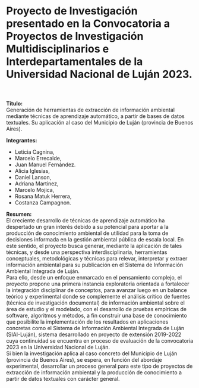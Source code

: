 # Proyecto de Investigación presentado en la Convocatoria a Proyectos de Investigación Multidisciplinarios e Interdepartamentales de la Universidad Nacional de Luján 2023. <br /> <br />

__Título:__ <br />
Generación de herramientas de extracción de información ambiental mediante técnicas de aprendizaje automático, a partir de bases de datos textuales. Su aplicación al caso del Municipio de Luján (provincia de Buenos Aires).


__Integrantes:__ <br />
- Leticia Cagnina,
- Marcelo Errecalde,
- Juan Manuel Fernández.
- Alicia Iglesias,
- Daniel Lanson,
- Adriana Martinez,
- Marcelo Mojica,
- Rosana Matuk Herrera,
- Costanza Campagnon.

__Resumen:__ <br />
El creciente desarrollo de técnicas de aprendizaje automático ha despertado un gran interés debido a su potencial para aportar a la producción de conocimiento ambiental de utilidad para la toma de decisiones informada en la gestión ambiental pública de escala local. En este sentido, el proyecto busca generar, mediante la aplicación de tales técnicas, y desde una perspectiva interdisciplinaria, herramientas conceptuales, metodológicas y técnicas para relevar, interpretar y extraer información ambiental para su publicación en el Sistema de Información Ambiental Integrada de Luján. <br />
Para ello, desde un enfoque enmarcado en el pensamiento complejo, el proyecto propone una primera instancia exploratoria orientada a fortalecer la integración disciplinar de conceptos, para avanzar luego en un balance teórico y experimental donde se complemente el análisis crítico de fuentes (técnica de investigación documental) de información ambiental sobre el área de estudio y el modelado, con el desarrollo de pruebas empíricas de software, algoritmos y métodos, a fin construir una base de conocimiento que posibilite la implementación de los resultados en aplicaciones concretas como el Sistema de Información Ambiental Integrada de Luján (SIAI-Luján), sistema desarrollado en proyecto de extensión 2019-2022 cuya continuidad se encuentra en proceso de evaluación de la convocatoria 2023 en la Universidad Nacional de Luján. <br />
Si bien la investigación aplica al caso concreto del Municipio de Luján (provincia de Buenos Aires), se espera, en función del abordaje experimental, desarrollar un proceso general para este tipo de proyectos de extracción de información ambiental y la producción de conocimiento a partir de datos textuales con carácter general.

